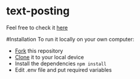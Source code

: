 # text-posting
Feel free to check it [here](https://text-posting.herokuapp.com)

#Installation 
To run it locally on your own computer:
* [Fork](https://help.github.com/articles/fork-a-repo/) this repository
* [Clone](https://help.github.com/articles/cloning-a-repository/) it to your
  local device
* Install the dependencies ```npm install```
* Edit .env file and put required variables 
